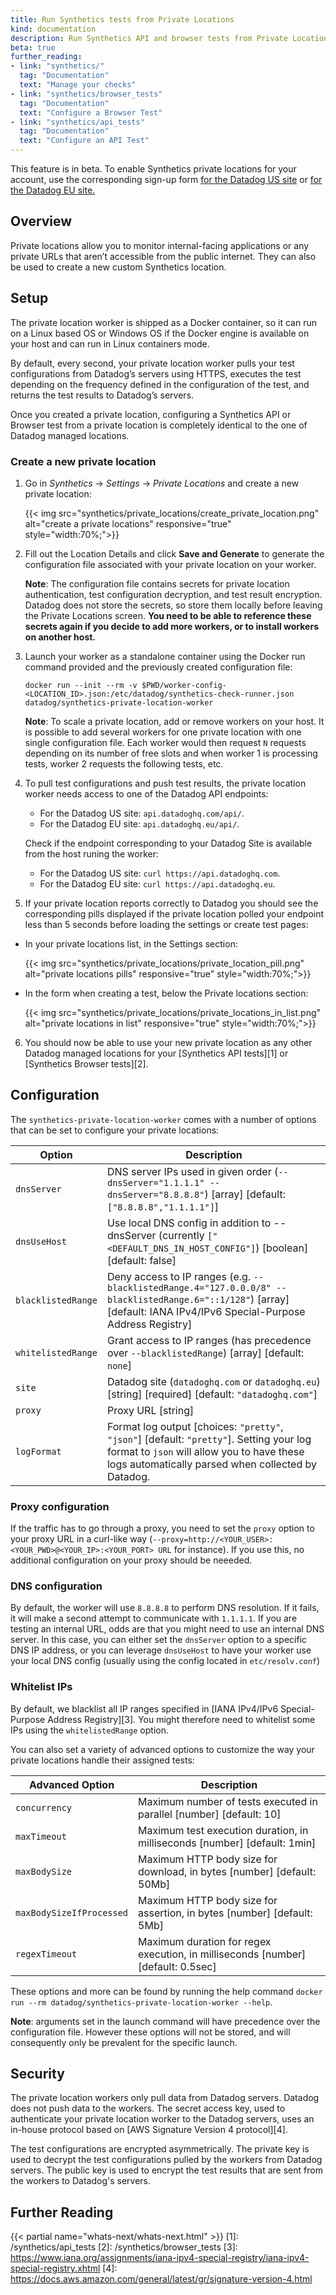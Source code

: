 ```yaml
---
title: Run Synthetics tests from Private Locations
kind: documentation
description: Run Synthetics API and browser tests from Private Locations
beta: true
further_reading:
- link: "synthetics/"
  tag: "Documentation"
  text: "Manage your checks"
- link: "synthetics/browser_tests"
  tag: "Documentation"
  text: "Configure a Browser Test"
- link: "synthetics/api_tests"
  tag: "Documentation"
  text: "Configure an API Test"
---
```


<div class="alert alert-warning">
This feature is in beta. To enable Synthetics private locations for your account, use the corresponding sign-up form <a href="https://app.datadoghq.com/privatelocations/2019signup">for the Datadog US site</a> or <a href="https://app.datadoghq.eu/privatelocations/2019signup">for the Datadog EU site.</a>
</div>

## Overview

Private locations allow you to monitor internal-facing applications or any private URLs that aren’t accessible from the public internet. They can also be used to create a new custom Synthetics location.

## Setup

The private location worker is shipped as a Docker container, so it can run on a Linux based OS or Windows OS if the Docker engine is available on your host and can run in Linux containers mode.

By default, every second, your private location worker pulls your test configurations from Datadog’s servers using HTTPS, executes the test depending on the frequency defined in the configuration of the test, and returns the test results to Datadog’s servers.

Once you created a private location, configuring a Synthetics API or Browser test from a private location is completely identical to the one of Datadog managed locations.

### Create a new private location

1. Go in *Synthetics* -> *Settings* -> *Private Locations* and create a new private location:

    {{< img src="synthetics/private_locations/create_private_location.png" alt="create a private locations" responsive="true" style="width:70%;">}}

2. Fill out the Location Details and click **Save and Generate** to generate the configuration file associated with your private location on your worker.

    **Note**: The configuration file contains secrets for private location authentication, test configuration decryption, and test result encryption. Datadog does not store the secrets, so store them locally before leaving the Private Locations screen.
    **You need to be able to reference these secrets again if you decide to add more workers, or to install workers on another host.**

3. Launch your worker as a standalone container using the Docker run command provided and the previously created configuration file:

    ```
    docker run --init --rm -v $PWD/worker-config-<LOCATION_ID>.json:/etc/datadog/synthetics-check-runner.json datadog/synthetics-private-location-worker
    ```

    **Note**: To scale a private location, add or remove workers on your host. It is possible to add several workers for one private location with one single configuration file. Each worker would then request `N` requests depending on its number of free slots and when worker 1 is processing tests, worker 2 requests the following tests, etc.

4. To pull test configurations and push test results, the private location worker needs access to one of the Datadog API endpoints:

    * For the Datadog US site: `api.datadoghq.com/api/`.
    * For the Datadog EU site: `api.datadoghq.eu/api/`.

    Check if the endpoint corresponding to your Datadog Site is available from the host runing the worker:

    * For the Datadog US site: `curl https://api.datadoghq.com`.
    * For the Datadog EU site:   `curl https://api.datadoghq.eu`.

5. If your private location reports correctly to Datadog you should see the corresponding pills displayed if the private location polled your endpoint less than 5 seconds before loading the settings or create test pages:

  * In your private locations list, in the Settings section:

    {{< img src="synthetics/private_locations/private_location_pill.png" alt="private locations pills" responsive="true" style="width:70%;">}}

  * In the form when creating a test, below the Private locations section:

    {{< img src="synthetics/private_locations/private_locations_in_list.png" alt="private locations in list" responsive="true" style="width:70%;">}}

6. You should now be able to use your new private location as any other Datadog managed locations for your [Synthetics API tests][1] or [Synthetics Browser tests][2].

## Configuration

The `synthetics-private-location-worker` comes with a number of options that can be set to configure your private locations:

| Option         | Description                                                                             |
| ------------------- | --------------------------------------------------------------------------------------- |
| `dnsServer` | DNS server IPs used in given order (`--dnsServer="1.1.1.1" --dnsServer="8.8.8.8"`)  [array] [default: `["8.8.8.8","1.1.1.1"]`]            |
| `dnsUseHost`         | Use local DNS config in addition to --dnsServer (currently `["<DEFAULT_DNS_IN_HOST_CONFIG"]`)  [boolean] [default: false]                                |
| `blacklistedRange`          | Deny access to IP ranges (e.g. `--blacklistedRange.4="127.0.0.0/8" --blacklistedRange.6="::1/128"`)  [array] [default: IANA IPv4/IPv6 Special-Purpose Address Registry] |
| `whitelistedRange`          | Grant access to IP ranges (has precedence over `--blacklistedRange`)  [array] [default: `none`] |
| `site`          | Datadog site (`datadoghq.com` or `datadoghq.eu`)  [string] [required] [default: `"datadoghq.com"`] |
| `proxy`          | Proxy URL  [string] |
| `logFormat`          | Format log output  [choices: `"pretty"`, `"json"`] [default: `"pretty"`]. Setting your log format to `json` will allow you to have these logs automatically parsed when collected by Datadog. |

### Proxy configuration

If the traffic has to go through a proxy, you need to set the `proxy` option to your proxy URL in a curl-like way (`--proxy=http://<YOUR_USER>:<YOUR_PWD>@<YOUR_IP>:<YOUR_PORT> URL` for instance). If you use this, no additional configuration on your proxy should be neeeded.

### DNS configuration

By default, the worker will use `8.8.8.8` to perform DNS resolution. If it fails, it will make a second attempt to communicate with `1.1.1.1`. 
If you are testing an internal URL, odds are that you might need to use an internal DNS server. In this case, you can either set the `dnsServer` option to a specific DNS IP address, or you can leverage `dnsUseHost` to have your worker use your local DNS config (usually using the config located in `etc/resolv.conf`)

### Whitelist IPs

By default, we blacklist all IP ranges specified in [IANA IPv4/IPv6 Special-Purpose Address Registry][3]. You might therefore need to whitelist some IPs using the `whitelistedRange` option.  


You can also set a variety of advanced options to customize the way your private locations handle their assigned tests:

| Advanced Option         | Description                                                                             |
| ------------------- | --------------------------------------------------------------------------------------- |
| `concurrency`         | Maximum number of tests executed in parallel  [number] [default: 10]                               |
| `maxTimeout` | Maximum test execution duration, in milliseconds  [number] [default: 1min]            |
| `maxBodySize`          | Maximum HTTP body size for download, in bytes  [number] [default: 50Mb] |
| `maxBodySizeIfProcessed`          | Maximum HTTP body size for assertion, in bytes  [number] [default: 5Mb] |
| `regexTimeout`          | Maximum duration for regex execution, in milliseconds  [number] [default: 0.5sec] |

These options and more can be found by running the help command `docker run --rm datadog/synthetics-private-location-worker --help`.

**Note**: arguments set in the launch command will have precedence over the configuration file. However these options will not be stored, and will consequently only be prevalent for the specific launch. 

## Security

The private location workers only pull data from Datadog servers. Datadog does not push data to the workers.
The secret access key, used to authenticate your private location worker to the Datadog servers, uses an in-house protocol based on [AWS Signature Version 4 protocol][4].

The test configurations are encrypted asymmetrically. The private key is used to decrypt the test configurations pulled by the workers from Datadog servers. The public key is used to encrypt the test results that are sent from the workers to Datadog's servers.

## Further Reading

{{< partial name="whats-next/whats-next.html" >}}
[1]: /synthetics/api_tests
[2]: /synthetics/browser_tests
[3]: https://www.iana.org/assignments/iana-ipv4-special-registry/iana-ipv4-special-registry.xhtml
[4]: https://docs.aws.amazon.com/general/latest/gr/signature-version-4.html
